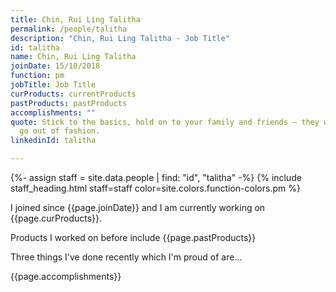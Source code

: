 ```yaml
---
title: Chin, Rui Ling Talitha
permalink: /people/talitha
description: "Chin, Rui Ling Talitha - Job Title"
id: talitha
name: Chin, Rui Ling Talitha
joinDate: 15/10/2018
function: pm
jobTitle: Job Title
curProducts: currentProducts
pastProducts: pastProducts
accomplishments: ""
quote: Stick to the basics, hold on to your family and friends – they will never
  go out of fashion.
linkedinId: talitha

---
```


{%- assign staff = site.data.people | find: "id", "talitha" -%}
{% include staff_heading.html staff=staff color=site.colors.function-colors.pm %}

<p>I joined since {{page.joinDate}} and I am currently working on {{page.curProducts}}.</p>

<p>Products I worked on before include {{page.pastProducts}}</p>

<p>Three things I've done recently which I'm proud of are...</p>
{{page.accomplishments}}
